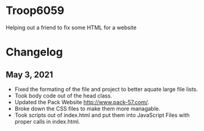 # Troop6059
Helping out a friend to fix some HTML for a website

# Changelog
## May 3, 2021
  - Fixed the formating of the file and project to better aquate large file lists.
  - Took body code out of the head class.
  - Updated the Pack Website <http://www.pack-57.com/>.
  - Broke down the CSS files to make them more managable.
  - Took scripts out of index.html and put them into JavaScript Files with proper calls in index.html.
